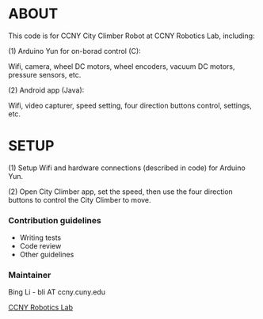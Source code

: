 # ABOUT #

This code is for CCNY City Climber Robot at CCNY Robotics Lab, including:

(1) Arduino Yun for on-borad control (C):

Wifi, camera, wheel DC motors, wheel encoders, vacuum DC motors, pressure sensors, etc.

(2) Android app (Java):

Wifi, video capturer, speed setting, four direction buttons control, settings, etc.

# SETUP #

(1) Setup Wifi and hardware connections (described in code) for Arduino Yun.

(2) Open City Climber app, set the speed, then use the four direction buttons to control the City Climber to move.

### Contribution guidelines ###

* Writing tests
* Code review
* Other guidelines

### Maintainer ###
Bing Li - bli AT ccny.cuny.edu

[CCNY Robotics Lab](http://robotics.ccny.cuny.edu/)

